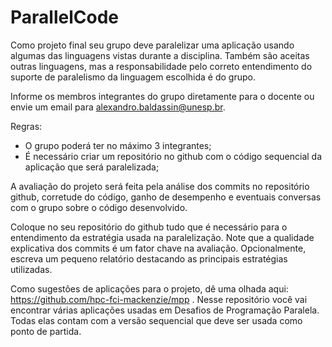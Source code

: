 # ParallelCode

Como projeto final seu grupo deve paralelizar uma aplicação usando algumas das linguagens vistas durante a disciplina. Também são aceitas outras linguagens, mas a responsabilidade pelo correto entendimento do suporte de paralelismo da linguagem escolhida é do grupo.

Informe os membros integrantes do grupo diretamente para o docente ou envie um email para alexandro.baldassin@unesp.br.

Regras:
- O grupo poderá ter no máximo 3 integrantes;
- É necessário criar um repositório no github com o código sequencial da aplicação que será paralelizada;

A avaliação do projeto será feita pela análise dos commits no repositório github, corretude do código, ganho de desempenho e eventuais conversas com o grupo sobre o código desenvolvido.

Coloque no seu repositório do github tudo que é necessário para o entendimento da estratégia usada na paralelização. Note que a qualidade explicativa dos commits é um fator chave na avaliação. Opcionalmente, escreva um pequeno relatório destacando as principais estratégias utilizadas.

Como sugestões de aplicações para o projeto, dê uma olhada aqui: https://github.com/hpc-fci-mackenzie/mpp . Nesse repositório você vai encontrar várias aplicações usadas em Desafios de Programação Paralela. Todas elas contam com a versão sequencial que deve ser usada como ponto de partida.

